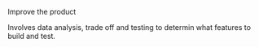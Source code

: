 Improve the product 

Involves data analysis, trade off and testing to determin what features to build and test.

